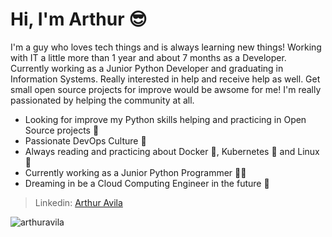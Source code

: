 # Hi, I'm Arthur :sunglasses:

I'm a guy who loves tech things and is always learning new things! Working with IT a little more than 1 year and about 7 months as a Developer.
Currently working as a Junior Python Developer and graduating in Information Systems. Really interested in help and receive help as well. Get small open source projects for improve would be awsome for me! I'm really passionated by helping the community at all.


- Looking for improve my Python skills helping and practicing in Open Source projects	:snake:
- Passionate DevOps Culture :robot:
- Always reading and practicing about Docker :whale:, Kubernetes :octopus: and Linux :penguin:
- Currently working as a Junior Python Programmer :man_technologist:
- Dreaming in be a Cloud Computing Engineer in the future :star_struck:

> Linkedin: [Arthur Avila](https://www.linkedin.com/in/arthur-%C3%A1vila-502bb889/)

<img src="https://github-readme-stats.vercel.app/api?username=arthuravila26&show_icons=true)" alt="arthuravila" /> </p>
